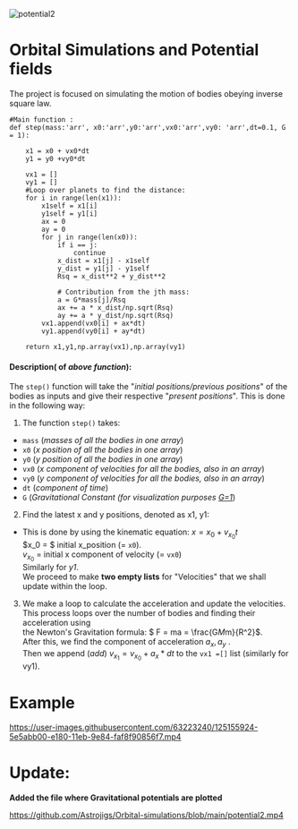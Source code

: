 ![potential2](https://user-images.githubusercontent.com/63223240/129400476-a19e9813-5a4c-4e5e-918f-af313ea31a9d.gif)




# Orbital Simulations and Potential fields
The project is focused on simulating the motion of bodies obeying inverse square law.




```
#Main function :
def step(mass:'arr', x0:'arr',y0:'arr',vx0:'arr',vy0: 'arr',dt=0.1, G = 1):

    x1 = x0 + vx0*dt
    y1 = y0 +vy0*dt

    vx1 = []
    vy1 = []
    #Loop over planets to find the distance:
    for i in range(len(x1)):
        x1self = x1[i]
        y1self = y1[i]
        ax = 0
        ay = 0
        for j in range(len(x0)):
            if i == j:
                continue
            x_dist = x1[j] - x1self
            y_dist = y1[j] - y1self
            Rsq = x_dist**2 + y_dist**2

            # Contribution from the jth mass:
            a = G*mass[j]/Rsq
            ax += a * x_dist/np.sqrt(Rsq)
            ay += a * y_dist/np.sqrt(Rsq)
        vx1.append(vx0[i] + ax*dt)
        vy1.append(vy0[i] + ay*dt)

    return x1,y1,np.array(vx1),np.array(vy1)
```
#### Description( of *above function*):

The `step()` function will take the "*initial positions/previous positions*" of the bodies as inputs and give their respective "*present positions*". This is done in the following way:
1) The function `step()` takes:
- `mass` (*masses of all the bodies in one array*)
- `x0` (*x position of all the bodies in one array*)
- `y0` (*y position of all the bodies in one array*)
- `vx0` (*x component of velocities for all the bodies, also in an array*)
- `vy0` (*y component of velocities for all the bodies, also in an array*)
- `dt` (*component of time*)
- `G` (*Gravitational Constant (for visualization purposes <u>G=1</u>*)

2) Find the latest x and y positions, denoted as x1, y1:
- This is done by using the kinematic equation: $x = x_0 + v_{x_0}t$ <br> $x_0 = $ initial x_position (= `x0`). <br>$v_{x_0}$ = initial x component of velocity (= `vx0`) <br> Similarly for *y1*. <br> We proceed to make **two empty lists** for "Velocities" that we shall update within the loop.

3) We make a loop to calculate the acceleration and update the velocities. This process loops over the number of bodies and finding their acceleration using <br>the Newton's Gravitation formula: $ F = ma = \frac{G*M*m}{R^2}$. <br> After this, we find the component of acceleration $a_x, a_y$ .<br> Then we append (*add*) $v_{x_1} = v_{x_0} + a_x*dt$ to the `vx1 =[]` list (similarly for vy1).




# Example

https://user-images.githubusercontent.com/63223240/125155924-5e5abb00-e180-11eb-9e84-faf8f90856f7.mp4


# Update:
**Added the file where Gravitational potentials are plotted**

https://github.com/Astrojigs/Orbital-simulations/blob/main/potential2.mp4
